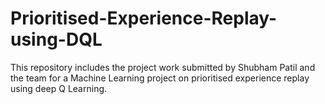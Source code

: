 # Prioritised-Experience-Replay-using-DQL
This repository includes the project work submitted by Shubham Patil and the team for a Machine Learning project on prioritised experience replay using deep Q Learning. 
